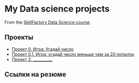 # My Data science projects

From the [SkillFactory Data Science course](https://skillfactory.ru/data-scientist).

## Проекты

* [Проект 0. Игра: Угадай число](https://github.com/AntonYurkovskiy/sf_data_science/tree/main/project_0)
* [Проект 0.1. Игра: угадай число меньше чем за 20 попыток](https://github.com/AntonYurkovskiy/sf_data_science/tree/main/project_0.1)
* [Проект 2. __________]()

## Ссылки на резюме